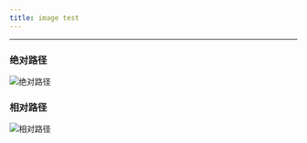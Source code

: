 ```yaml
---
title: image test
---
```

---
### 绝对路径
![绝对路径](C:\Users\wen\Desktop\我的板绘\03.jpg)
### 相对路径
![相对路径](C:\Users\wen\Desktop\我的板绘\01.jpg)
